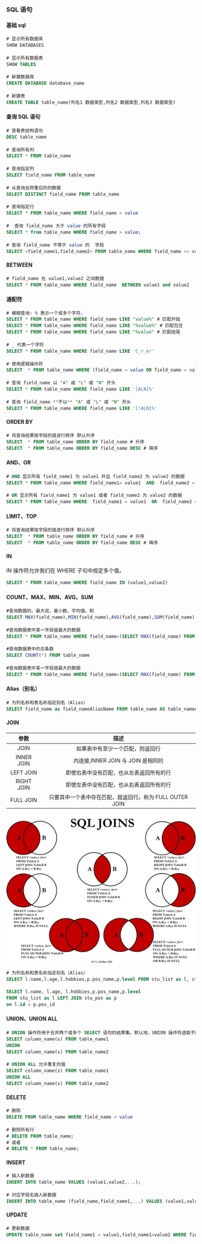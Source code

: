 ### SQL 语句

#### 基础 sql

```sql
# 显示所有数据库
SHOW DATABASES

# 显示所有数据表
SHOW TABLES

# 新建数据库
CREATE DATABASE database_name

# 新建表
CREATE TABLE table_name(列名1 数据类型,列名2 数据类型,列名3 数据类型)
```

#### 查询 SQL 语句

```sql
# 查看表结构语句
DESC table_name

# 查询所有列
SELECT * FROM table_name

# 查询指定列
SELECT field_name FROM table_name

# 从查询去除重后的的数据
SELECT DISTINCT field_name FROM table_name

# 查询指定行
SELECT * FROM table_name WHERE field_name = value

#  查询 field_name 大于 value 的所有字段
SELECT * from table_name WHERE field_name > value;

# 查询 field_name 不等于 value 的  字段
SELECT <field_name1,field_name2> FROM table_name WHERE field_name <> value
```

#### BETWEEN

```sql
# field_name 在 value1,value2 之间数据
SELECT * FROM table_name WHERE field_name  BETWEEN value1 and value2
```

#### 通配符

```sql
# 模糊查询: % 表示一个或多个字符，
SELECT * FROM table_name WHERE field_name LIKE "value%" # 匹配开始
SELECT * FROM table_name WHERE field_name LIKE "%value%" # 匹配包含
SELECT * FROM table_name WHERE field_name LIKE "%value" # 匹配结尾

# _ 代表一个字符
SELECT * FROM table_name WHERE field_name LIKE 'C_r_er'

# 使用逻辑操作符
SELECT  * FROM table_name WHERE (field_name = value OR field_name = value) AND field_name LIKE '%value%';

# 查询 field_name 以 "A" 或 "L" 或 "N" 开头
SELECT * FROM table_name WHERE field_name LIKE '[ALN]%'

# 查询 field_name **不以** "A" 或 "L" 或 "N" 开头
SELECT * FROM table_name WHERE field_name LIKE '[!ALN]%'
```

#### ORDER BY

```sql
# 将查询结果按字段的值进行排序 默认升序
SELECT  * FROM table_name ORDER BY field_name # 升序
SELECT  * FROM table_name ORDER BY field_name DESC # 降序
```

#### AND、OR

```sql
# AND 显示所有 field_name1 为 value1 并且 field_name2 为 value2 的数据
SELECT * FROM table_name WHERE field_name1= value1  AND  field_name2 = value2

# OR 显示所有 field_name1 为 value1 或者 field_name2 为 value2 的数据
SELECT * FROM table_name WHERE  field_name1 = value1  OR  field_name2 = value2

```

#### LIMIT、TOP

```sql
# 将查询结果按字段的值进行排序 默认升序
SELECT  * FROM table_name ORDER BY field_name # 升序
SELECT  * FROM table_name ORDER BY field_name DESC # 降序
```

#### IN

IN 操作符允许我们在 WHERE 子句中规定多个值。

```sql
SELECT * FROM table_name WHERE field_name IN (value1,value2)
```

#### COUNT、MAX、MIN、AVG、SUM

```sql
#查询数据的、最大说、最小数、平均值、和
SELECT MAX(field_name),MIN(field_name),AVG(field_name),SUM(field_name) FROM table_name

#查询数据表中某一字段值最大的数据
SELECT * FROM table_name WHERE field_name=(SELECT MAX(field_name) FROM table_name))

#查询数据表中的总条数
SELECT COUNT(*) FROM table_name

#查询数据表中某一字段值最大的数据
SELECT * FROM table_name WHERE field_name=(SELECT MAX(field_name) FROM table_name))
```

#### Alias（别名）

```sql
# 为列名称和表名称指定别名（Alias）
SELECT field_name as field_nameAliasName FROM table_name AS table_nameAliasName
```

#### JOIN

|    参数    |                           描述                           |
| :--------: | :------------------------------------------------------: |
|    JOIN    |             如果表中有至少一个匹配，则返回行             |
| INNER JOIN |            内连接,INNER JOIN 与 JOIN 是相同的            |
| LEFT JOIN  |         即使右表中没有匹配，也从左表返回所有的行         |
| RIGHT JOIN |         即使左表中没有匹配，也从右表返回所有的行         |
| FULL JOIN  | 只要其中一个表中存在匹配，就返回行。称为 FULL OUTER JOIN |

![avatar](../../images/sql/join.png)

```sql
# 为列名称和表名称指定别名（Alias）
SELECT l.name,l.age,l.hobbies,p.pos_name,p.level FROM stu_list as l, stu_pos as p WHERE l.id = p.pos_id

SELECT l.name, l.age, l.hobbies,p.pos_name,p.level
FROM stu_list as l LEFT JOIN stu_pos as p
on l.id = p.pos_id
```

#### UNION、UNION ALL

```sql
# UNION 操作符用于合并两个或多个 SELECT 语句的结果集。默认地，UNION 操作符选取不同的值
SELECT column_name(s) FROM table_name1
UNION
SELECT column_name(s) FROM table_name2

# UNION ALL 允许重复的值
SELECT column_name(s) FROM table_name1
UNION ALL
SELECT column_name(s) FROM table_name2
```







#### DELETE

```sql
# 删除
DELETE FROM table_name WHERE field_name = value

# 删除所有行
# DELETE FROM table_name;
# 或者
# DELETE * FROM table_name;
```

#### INSERT

```sql
# 插入新数据
INSERT INTO table_name VALUES (value1,value2,...);

# 对应字段名插入新数据
INSERT INTO table_name (field_name,field_name1,...) VALUES (value1,value2,...)
```

#### UPDATE

```sql
# 更新数据
UPDATE table_name set field_name1 = value1,field_name1=value2 WHERE field_name = value
```
